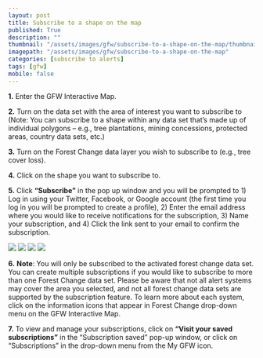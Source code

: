 ```yaml
---
layout: post
title: Subscribe to a shape on the map
published: True
description: ""
thumbnail: "/assets/images/gfw/subscribe-to-a-shape-on-the-map/thumbnail.png"
imagepath: "/assets/images/gfw/subscribe-to-a-shape-on-the-map"
categories: [subscribe to alerts]
tags: [gfw]
mobile: false
---
```



<div id="desktopContent" class="content">
  <p><strong>1.</strong> Enter the GFW Interactive Map.</p>
  <p><strong>2.</strong> Turn on the data set with the area of interest you want to subscribe to (Note: You can subscribe to a shape within any data set that’s made up of individual polygons – e.g., tree plantations, mining concessions, protected areas, country data sets, etc.)</p>
  <p><strong>3.</strong> Turn on the Forest Change data layer you wish to subscribe to (e.g., tree cover loss).</p>
  <p><strong>4.</strong> Click on the shape you want to subscribe to.</p>
  <p><strong>5.</strong> Click <strong>“Subscribe”</strong> in the pop up window and you will be prompted to 1) Log in using your Twitter, Facebook, or Google account (the first time you log in you will be prompted to create a profile), 2) Enter the email address where you would like to receive notifications for the subscription, 3) Name your subscription, and 4) Click the link sent to your email to confirm the subscription.</p>
  <div class="image-grid">
    <img src="{{site.sub_url}}{{page.imagepath}}/desktop/desktop5.png"/>
    <img src="{{site.sub_url}}{{page.imagepath}}/desktop/desktop6.png"/>
    <img src="{{site.sub_url}}{{page.imagepath}}/desktop/desktop7.png"/>
    <img src="{{site.sub_url}}{{page.imagepath}}/desktop/desktop8.png"/>
  </div>
  <p><strong>6.</strong> <strong>Note</strong>: You will only be subscribed to the activated forest change data set. You can create multiple subscriptions if you would like to subscribe to more than one Forest Change data set. Please be aware that not all alert systems may cover the area you selected, and not all forest change data sets are supported by the subscription feature. To learn more about each system, click on the information icons that appear in Forest Change drop-down menu on the GFW Interactive Map.</p>
  <p><strong>7.</strong> To view and manage your subscriptions, click on <strong>“Visit your saved subscriptions”</strong> in the “Subscription saved” pop-up window, or click on “Subscriptions” in the drop-down menu from the My GFW icon.</p>
</div>

<div id="mobileContent" class="content">
</div>
